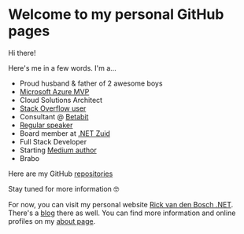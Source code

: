 # Welcome to my personal GitHub pages

Hi there!  

Here's me in a few words. I'm a...

* Proud husband & father of 2 awesome boys
* [Microsoft Azure MVP](https://mvp.microsoft.com/en-us/PublicProfile/5003402)
* Cloud Solutions Architect
* [Stack Overflow user](https://stackoverflow.com/users/1945525/rickvdbosch)  
* Consultant @ [Betabit](https://www.betabit.nl)
* [Regular speaker](https://sessionize.com/rickvdbosch)
* Board member at [.NET Zuid](https://www.dotnetzuid.nl/)
* Full Stack Developer
* Starting [Medium author](https://medium.com/@rickvdbosch)
* Brabo

Here are my GitHub [repositories](https://github.com/rickvdbosch?tab=repositories)

Stay tuned for more information 🤓

For now, you can visit my personal website [Rick van den Bosch .NET](https://www.rickvandenbosch.net). There's a [blog](https://www.rickvandenbosch.net/blog) there as well. You can find more information and online profiles on my [about page](https://www.rickvandenbosch.net/about).
